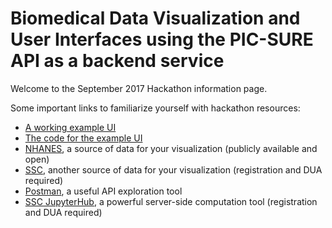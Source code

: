 # Biomedical Data Visualization and User Interfaces using the PIC-SURE API as a backend service 

Welcome to the September 2017 Hackathon information page.

Some important links to familiarize yourself with hackathon resources:

- [A working example UI](https://nhanes.hms.harvard.edu/scatter)
- [The code for the example UI](https://github.com/hms-dbmi/hackathon-Sept2017/tree/master/hackathon_examples/pic-sure-api-driven-ui/src/main/webapp)
- [NHANES](https://nhanes.hms.harvard.edu), a source of data for your visualization (publicly available and open)
- [SSC](https://ssc.hms.harvard.edu), another source of data for your visualization (registration and DUA required)
- [Postman](https://getpostman.com), a useful API exploration tool
- [SSC JupyterHub](https://ssc-hub.hms.harvard.edu), a powerful server-side computation tool (registration and DUA required)
